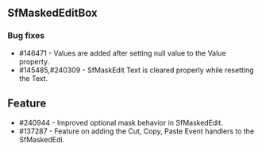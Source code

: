 ## SfMaskedEditBox
  
### Bug fixes

* \#146471 - Values are added after setting null value to the Value property.
* \#145485,#240309 - SfMaskEdit Text is cleared properly while resetting the Text.

## Feature

* \#240944 - Improved optional mask behavior in SfMaskedEdit.
* \#137287 - Feature on adding the Cut, Copy, Paste Event handlers to the SfMaskedEdi.





